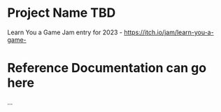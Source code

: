 # Project Name TBD

Learn You a Game Jam entry for 2023 - https://itch.io/jam/learn-you-a-game-

# Reference Documentation can go here

...
